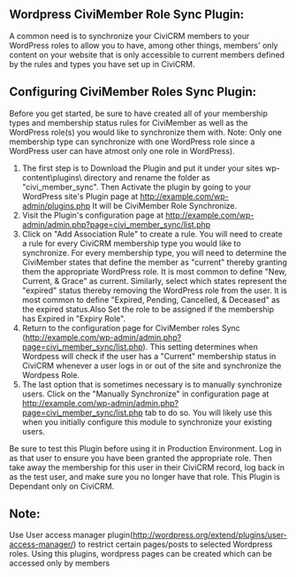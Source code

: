 Wordpress CiviMember Role Sync Plugin: 
----------------------------------------

A common need is to synchronize your CiviCRM members to your WordPress roles to allow you to have, among other things, members' only content on your website that is only accessible to current members defined by the rules and types you have set up in CiviCRM. 

Configuring CiviMember Roles Sync Plugin:
------------------------------------------

Before you get started, be sure to have created all of your membership types and membership status rules for CiviMember as well as the WordPress role(s) you would like to synchronize them with.
Note: Only one membership type can synchronize with one WordPress role since a WordPress  user can have atmost only one role in WordPress).

1. The first step is to Download the Plugin and put it under your sites wp-content\plugins\ directory  and rename the folder as "civi_member_sync". 
   Then Activate the plugin by going to your WordPress site's Plugin page at http://example.com/wp-admin/plugins.php
   It will be CiviMember Role Synchronize.
2. Visit the Plugin's configuration page at http://example.com/wp-admin/admin.php?page=civi_member_sync/list.php
3. Click on "Add Association Rule" to create a rule. You will need to create a rule for every CiviCRM membership type you would like to synchronize.
   For every membership type, you will need to determine the CiviMember states that define the member as "current" thereby granting them the 
   appropriate WordPress role. It is most common to define "New, Current, & Grace" as current. Similarly, select which states represent the "expired" 
   status thereby removing the WordPress role from the user. It is most common to define "Expired, Pending, Cancelled, & Deceased" as the expired
   status.Also Set the role to be assigned if the membership has Expired in  "Expiry Role".     
4. Return to the configuration page for CiviMember roles Sync (http://example.com/wp-admin/admin.php?page=civi_member_sync/list.php). 
   This setting determines when Wordpess will check if the user has a "Current" membership status in CiviCRM  whenever a user logs in or out of the
   site and synchronize the Wordpess Role.
5. The last option that is sometimes necessary is to manually synchronize users. Click on the "Manually Synchronize" in configuration page at 
   http://example.com/wp-admin/admin.php?page=civi_member_sync/list.php  tab to do so. 
   You will likely use this when you initially configure this module to synchronize your existing users.
   
Be sure to test this Plugin before using it in Production Environment. Log in as that user to ensure you have been granted the appropriate role. Then take away the membership for this user in their CiviCRM record, log back in as the test user, and make sure you no longer have that role.
This Plugin is Dependant only on CiviCRM.

Note:
----- 
Use  User access manager plugin(http://wordpress.org/extend/plugins/user-access-manager/) to restrict certain pages/posts to selected Wordpress roles. Using this plugins, wordpress pages can be created which can be accessed only by members

  